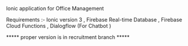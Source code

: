 Ionic application for Office Management 

Requirements :-
Ionic version 3 ,
Firebase Real-time Database ,
Firebase Cloud Functions ,
Dialogflow (For Chatbot ) 


*****  proper version is in recruitment branch  ***** 
